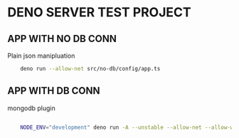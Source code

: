 # DENO SERVER TEST PROJECT

## APP WITH NO DB CONN

Plain json manipluation

```bash
    deno run --allow-net src/no-db/config/app.ts
```

## APP WITH DB CONN

mongodb plugin

```bash

    NODE_ENV="development" deno run -A --unstable --allow-net --allow-write --allow-plugin --allow-env --allow-read src/with-db/config/app.ts
```
